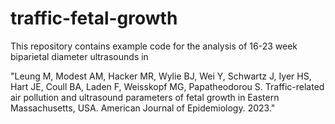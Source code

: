 # traffic-fetal-growth

This repository contains example code for the analysis of 16-23 week biparietal diameter ultrasounds in

"Leung M, Modest AM, Hacker MR, Wylie BJ, Wei Y, Schwartz J, Iyer HS, Hart JE, Coull BA, Laden F, Weisskopf MG, Papatheodorou S. 
Traffic-related air pollution and ultrasound parameters of fetal growth in Eastern Massachusetts, USA. 
American Journal of Epidemiology. 2023."
